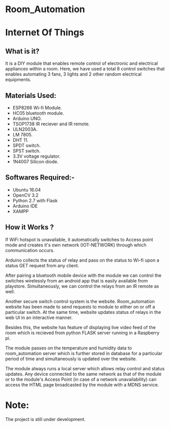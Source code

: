 # Room_Automation
# Internet Of Things

## What is it?

It is a DIY module that enables remote control of electronic and electrical appliances within a room. Here, we have used a total 8 control switches that enables automating 3 fans, 3 lights and 2 other random electrical equipments.

## Materials Used:

* ESP8266 Wi-fi Module.
* HC05 bluetooth module.
* Arduino UNO. 
* TSOP1738 IR reciever and IR remote.
* ULN2003A.
* LM 7805.
* DHT 11.
* SPDT switch.
* SPST switch.
* 3.3V voltage regulator.
* 1N4007 Silicon diode.

## Softwares Required:-

* Ubuntu 16.04
* OpenCV 3.2
* Python 2.7 with Flask
* Arduino IDE
* XAMPP
  
## How it Works ?

   If WiFi hotspot is unavailable, it automatically switches to Access point mode and creates it's own network (IOT-NETWORK) through which communication occurs. 
   
   Arduino collects the status of relay and pass on the status to Wi-fi upon a status GET request from any client.
   
   After pairing a bluetooth mobile device with the module we can control the switches wirelessly from an android app that is easily available from playstore. Simultaneously, we can control the relays from an IR remote as well.
   
   Another secure switch control system is the website. Room_automation website has been made to send requests to module to either on or off a particular switch. At the same time, website updates status of relays in the web UI in an interactive manner.
   
   Besides this, the website has feature of displaying live video feed of the room which is recieved from python FLASK server running in a Raspberry pi. 
   
   The module passes on the temperature and humidity data to room_automation server which is further stored in database for a particular period of time and simultaneously is updated over the website. 
   
   The module always runs a local server which allows relay control and status updates. Any device connected to the same network as that of the module or to the module's Access Point (in case of a network unavailability) can access the HTML page broadcasted by the module with a MDNS service.

# Note:

The project is still under development.
